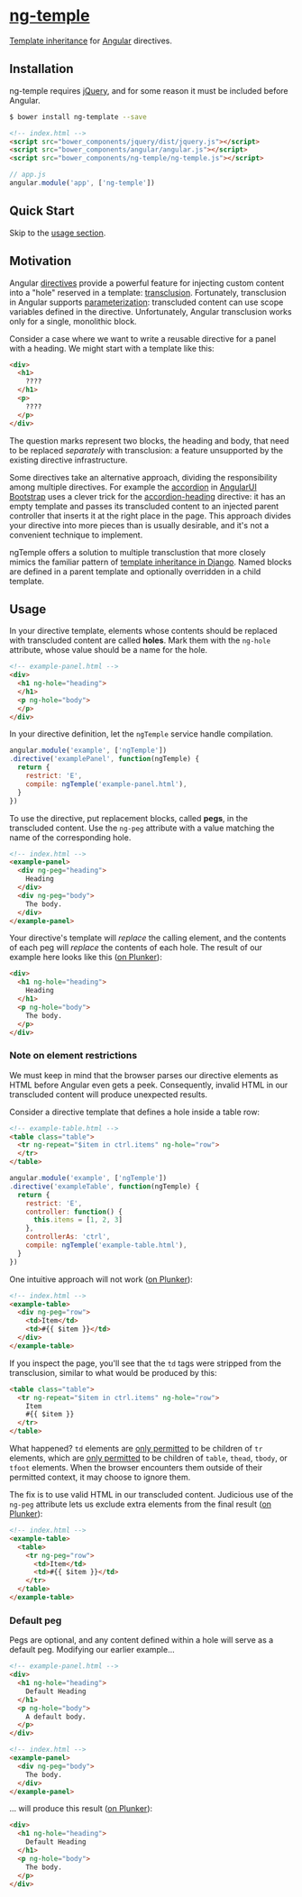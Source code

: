 # [ng-temple][]

[Template inheritance][inherit] for [Angular][] directives.

[ng-temple]: https://github.com/thejohnfreeman/ng-temple
[inherit]: https://docs.djangoproject.com/en/dev/topics/templates/#template-inheritance
[Angular]: https://angularjs.org/

## Installation

ng-temple requires [jQuery][], and for some reason it must be included before Angular.

[jQuery]: http://jquery.com/

```sh
$ bower install ng-template --save
```

```html
<!-- index.html -->
<script src="bower_components/jquery/dist/jquery.js"></script>
<script src="bower_components/angular/angular.js"></script>
<script src="bower_components/ng-temple/ng-temple.js"></script>
```

```js
// app.js
angular.module('app', ['ng-temple'])
```

## Quick Start

Skip to the [usage section](#usage).

## Motivation

Angular [directives][] provide a powerful feature for injecting custom content
into a "hole" reserved in a template: [transclusion][ng-transclude].
Fortunately, transclusion in Angular supports [parameterization][]: transcluded
content can use scope variables defined in the directive.
Unfortunately, Angular transclusion works only for a single, monolithic block.

[directives]: https://docs.angularjs.org/guide/directive
[ng-transclude]: https://docs.angularjs.org/api/ng/directive/ngTransclude
[parameterization]: http://en.wikipedia.org/wiki/Transclusion#Technical_considerations

Consider a case where we want to write a reusable directive for a panel with a
heading.  We might start with a template like this:

```html
<div>
  <h1>
    ????
  </h1>
  <p>
    ????
  </p>
</div>
```

The question marks represent two blocks, the heading and body, that need to be
replaced *separately* with transclusion: a feature unsupported by the existing
directive infrastructure.

Some directives take an alternative approach, dividing the responsibility among
multiple directives. For example the [accordion][] in [AngularUI Bootstrap][]
uses a clever trick for the [accordion-heading][] directive: it has an empty
template and passes its transcluded content to an injected parent controller
that inserts it at the right place in the page. This approach divides your
directive into more pieces than is usually desirable, and it's not a convenient
technique to implement.

[accordion]: https://github.com/angular-ui/bootstrap/blob/master/src/accordion/accordion.js
[AngularUI Bootstrap]: http://angular-ui.github.io/bootstrap/
[accordion-heading]: https://github.com/angular-ui/bootstrap/blob/master/src/accordion/accordion.js#L96

ngTemple offers a solution to multiple transclustion that more closely mimics
the familiar pattern of [template inheritance in Django][inherit]. Named blocks
are defined in a parent template and optionally overridden in a child template.

## Usage

In your directive template, elements whose contents should be replaced with
transcluded content are called **holes**. Mark them with the `ng-hole`
attribute, whose value should be a name for the hole.

```html
<!-- example-panel.html -->
<div>
  <h1 ng-hole="heading">
  </h1>
  <p ng-hole="body">
  </p>
</div>
```

In your directive definition, let the `ngTemple` service handle compilation.

```js
angular.module('example', ['ngTemple'])
.directive('examplePanel', function(ngTemple) {
  return {
    restrict: 'E',
    compile: ngTemple('example-panel.html'),
  }
})
```

To use the directive, put replacement blocks, called **pegs**, in the
transcluded content. Use the `ng-peg` attribute with a value matching the name
of the corresponding hole.

```html
<!-- index.html -->
<example-panel>
  <div ng-peg="heading">
    Heading
  </div>
  <div ng-peg="body">
    The body.
  </div>
</example-panel>
```

Your directive's template will *replace* the calling element, and the contents
of each peg will *replace* the contents of each hole. The result of our example
here looks like this ([on Plunker](http://plnkr.co/edit/84QjyIDI08jDgkmIhkZg)):

```html
<div>
  <h1 ng-hole="heading">
    Heading
  </h1>
  <p ng-hole="body">
    The body.
  </p>
</div>
```

### Note on element restrictions

We must keep in mind that the browser parses our directive elements as HTML
before Angular even gets a peek. Consequently, invalid HTML in our transcluded
content will produce unexpected results.

Consider a directive template that defines a hole inside a table row:

```html
<!-- example-table.html -->
<table class="table">
  <tr ng-repeat="$item in ctrl.items" ng-hole="row">
  </tr>
</table>
```

```js
angular.module('example', ['ngTemple'])
.directive('exampleTable', function(ngTemple) {
  return {
    restrict: 'E',
    controller: function() {
      this.items = [1, 2, 3]
    },
    controllerAs: 'ctrl',
    compile: ngTemple('example-table.html'),
  }
})
```

One intuitive approach will not work
([on Plunker](http://plnkr.co/edit/pQignhGlb55XcvSyDRaB)):

```html
<!-- index.html -->
<example-table>
  <div ng-peg="row">
    <td>Item</td>
    <td>#{{ $item }}</td>
  </div>
</example-table>
```

If you inspect the page, you'll see that the `td` tags were stripped from the
transclusion, similar to what would be produced by this:

```html
<table class="table">
  <tr ng-repeat="$item in ctrl.items" ng-hole="row">
    Item
    #{{ $item }}
  </tr>
</table>
```

What happened? `td` elements are [only permitted][td-usage] to be children of
`tr` elements, which are [only permitted][tr-usage] to be children of `table`,
`thead`, `tbody`, or `tfoot` elements. When the browser encounters them outside
of their permitted context, it may choose to ignore them.

[td-usage]: https://developer.mozilla.org/en-US/docs/Web/HTML/Element/td#Usage_context
[tr-usage]: https://developer.mozilla.org/en-US/docs/Web/HTML/Element/tr#Usage_context

The fix is to use valid HTML in our transcluded content. Judicious use of the
`ng-peg` attribute lets us exclude extra elements from the final result
([on Plunker](http://plnkr.co/edit/sID8gR9HqSrBaPGnEY4E)):

```html
<!-- index.html -->
<example-table>
  <table>
    <tr ng-peg="row">
      <td>Item</td>
      <td>#{{ $item }}</td>
    </tr>
  </table>
</example-table>
```

### Default peg

Pegs are optional, and any content defined within a hole will serve as a default
peg. Modifying our earlier example...

```html
<!-- example-panel.html -->
<div>
  <h1 ng-hole="heading">
    Default Heading
  </h1>
  <p ng-hole="body">
    A default body.
  </p>
</div>
```

```html
<!-- index.html -->
<example-panel>
  <div ng-peg="body">
    The body.
  </div>
</example-panel>
```

... will produce this result
([on Plunker](http://plnkr.co/edit/oRxkNE1K2IREe46Ew3gx)):

```html
<div>
  <h1 ng-hole="heading">
    Default Heading
  </h1>
  <p ng-hole="body">
    The body.
  </p>
</div>
```

